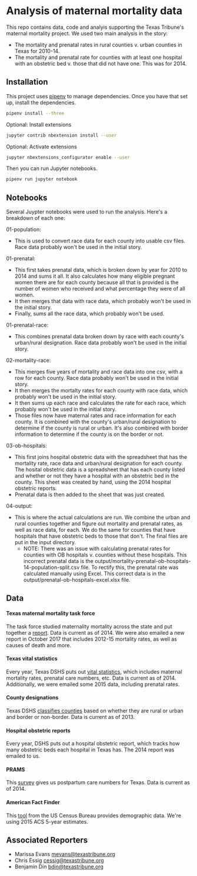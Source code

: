 # Analysis of maternal mortality data

This repo contains data, code and analyis supporting the Texas Tribune's maternal mortality project. We used two main analysis in the story:
  
  * The mortality and prenatal rates in rural counties v. urban counties in Texas for 2010-14.
  * The mortality and prenatal rate for counties with at least one hospital with an obstetric bed v. those that did not have one. This was for 2014.

## Installation

This project uses [pipenv](http://docs.pipenv.org/en/latest/) to manage dependencies. Once you have that set up, install the dependencies.

```sh
pipenv install --three
```

Optional: Install extensions

```sh
jupyter contrib nbextension install --user
```

Optional: Activate extensions

```sh
jupyter nbextensions_configurator enable --user
```

Then you can run Jupyter notebooks.

```sh
pipenv run jupyter notebook
```

## Notebooks
Several Juypter notebooks were used to run the analysis. Here's a breakdown of each one:

01-population:
  * This is used to convert race data for each county into usable csv files. Race data probably won't be used in the initial story.

01-prenatal:

  * This first takes prenatal data, which is broken down by year for 2010 to 2014 and sums it all. It also calculates how many eligible pregnant women there are for each county because all that is provided is the number of women who received and what percentage they were of all women.
  * It then merges that data with race data, which probably won't be used in the initial story.
  * Finally, sums all the race data, which probably won't be used.

01-prenatal-race:

  * This combines prenatal data broken down by race with each county's urban/rural designation. Race data probably won't be used in the initial story.

02-mortality-race:

  * This merges five years of mortality and race data into one csv, with a row for each county. Race data probably won't be used in the initial story.
  * It then merges the mortalty rates for each county with race data, which probably won't be used in the initial story.
  * It then sums up each race and calculates the rate for each race, which probably won't be used in the initial story.
  * Those files now have maternal rates and race information for each county. It is combined with the county's urban/rural designation to determine if the county is rural or urban. It's also combined with border information to determine if the county is on the border or not.

03-ob-hospitals:

  * This first joins hospital obstetric data with the spreadsheet that has the mortality rate, race data and urban/rural designation for each county. The hosital obstetric data is a spreadsheet that has each county listed and whether or not they have a hospital with an obstetric bed in the county. This sheet was created by hand, using the 2014 hospital obstetric reports. 
  * Prenatal data is then added to the sheet that was just created.

04-output:

  * This is where the actual calculations are run. We combine the urban and rural counties together and figure out mortality and prenatal rates, as well as race data, for each. We do the same for counties that have hospitals that have obstetric beds to those that don't. The final files are put in the input directory.
    * NOTE: There was an issue with calculating prenatal rates for counties with OB hospitals v. counties without these hospitals. This incorrect prenatal data is the output/mortality-prenatal-ob-hospitals-14-population-split.csv file. To rectify this, the prenatal rate was calculated manually using Excel. This correct data is in the output/prenatal-ob-hospitals-excel.xlsx file.

## Data

#### Texas maternal mortality task force
The task force studied maternality mortality across the state and put together a [report](https://www.dshs.texas.gov/mch/maternal_mortality_and_morbidity.shtm). Data is current as of 2014. We were also emailed a new report in October 2017 that includes 2012-15 mortality rates, as well as causes of death and more.

#### Texas vital statistics
Every year, Texas DSHS puts out [vital statistics](https://www.dshs.texas.gov/chs/vstat/annrpts.shtm), which includes maternal mortality rates, prenatal care numbers, etc. Data is current as of 2014. Additionally, we were emailed some 2015 data, including prenatal rates.

#### County designations
Texas DSHS [classifies counties](https://www.dshs.texas.gov/chs/hprc/counties.shtm) based on whether they are rural or urban and border or non-border. Data is current as of 2013.

#### Hospital obstetric reports
Every year, DSHS puts out a hospital obstetric report, which tracks how many obstetric beds each hospital in Texas has. The 2014 report was emailed to us.

#### PRAMS
This [survey](https://www.dshs.texas.gov/mch/PRAMS.aspx) gives us postpartum care numbers for Texas. Data is current as of 2014.

#### American Fact Finder
This [tool](https://factfinder.census.gov/faces/nav/jsf/pages/searchresults.xhtml) from the US Census Bureau provides demographic data. We're using 2015 ACS 5-year estimates.


## Associated Reporters

- Marissa Evans <mevans@texastribune.org>
- Chris Essig <cessig@texastribune.org>
- Benjamin Din <bdin@texastribune.org>
